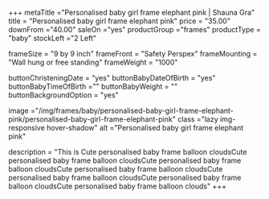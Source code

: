 +++
metaTitle ="Personalised baby girl frame elephant pink | Shauna Gra"
title = "Personalised baby girl frame elephant pink"
price = "35.00"
downFrom ="40.00"
saleOn ="yes"
productGroup ="frames"
productType = "baby"
stockLeft ="2 Left"

frameSize = "9 by 9 inch"
frameFront = "Safety Perspex"
frameMounting = "Wall hung or free standing"
frameWeight = "1000"

buttonChristeningDate = "yes"
buttonBabyDateOfBirth = "yes"
buttonBabyTimeOfBirth =""
buttonBabyWeight = ""
buttonBackgroundOption = "yes"

image ="/img/frames/baby/personalised-baby-girl-frame-elephant-pink/personalised-baby-girl-frame-elephant-pink"
class ="lazy img-responsive hover-shadow"
alt ="Personalised baby girl frame elephant pink"

description = "This is Cute personalised baby frame balloon cloudsCute personalised baby frame balloon cloudsCute personalised baby frame balloon cloudsCute personalised baby frame balloon cloudsCute personalised baby frame balloon cloudsCute personalised baby frame balloon cloudsCute personalised baby frame balloon clouds"
+++
